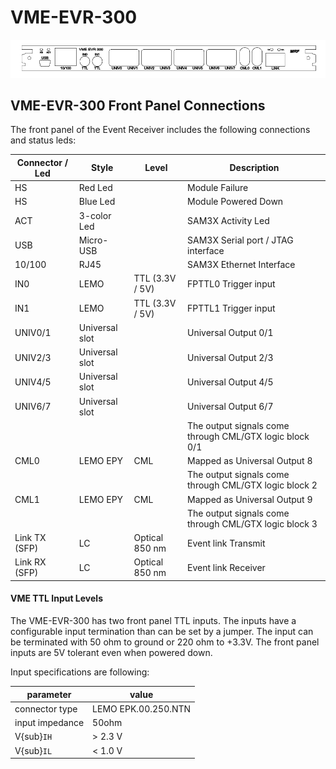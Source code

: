 # VME-EVR-300

![image](images/vme-evr300-frontpanel.png)

## VME-EVR-300 Front Panel Connections


The front panel of the Event Receiver includes the following connections and status leds:


| Connector / Led | Style          | Level           | Description  |
| --------------- | -------------- | --------------- | ------------ |
| HS              | Red Led        |                 | Module Failure
| HS              | Blue Led       |                 | Module Powered Down
| ACT             | 3-color Led    |                 | SAM3X Activity Led
| USB             | Micro-USB      |                 | SAM3X Serial port / JTAG interface
| 10/100          | RJ45           |                 | SAM3X Ethernet Interface
| IN0             | LEMO           | TTL (3.3V / 5V) | FPTTL0 Trigger input
| IN1             | LEMO           | TTL (3.3V / 5V) | FPTTL1 Trigger input
| UNIV0/1         | Universal slot |                 | Universal Output 0/1
| UNIV2/3         | Universal slot |                 | Universal Output 2/3
| UNIV4/5         | Universal slot |                 | Universal Output 4/5
| UNIV6/7         | Universal slot |                 | Universal Output 6/7
|                 |                |                 | The output signals come through CML/GTX logic block 0/1
| CML0            | LEMO EPY       | CML             | Mapped as Universal Output 8
|                 |                |                 | The output signals come through CML/GTX logic block 2
| CML1            | LEMO EPY       | CML             | Mapped as Universal Output 9
|                 |                |                 | The output signals come through CML/GTX logic block 3
| Link TX (SFP)   | LC             | Optical 850 nm  | Event link Transmit
| Link RX (SFP)   | LC             | Optical 850 nm  | Event link Receiver

#### VME TTL Input Levels

The VME-EVR-300 has two front panel TTL inputs. The inputs have a configurable input termination than
can be set by a jumper. The input can be terminated with 50 ohm to ground or 220 ohm to +3.3V. The front
panel inputs are 5V tolerant even when powered down.

Input specifications are following:


| parameter | value |
| --------- | ----- |
| connector type | LEMO EPK.00.250.NTN | 
| input impedance | 50ohm |
| V{sub}`IH` | > 2.3 V |
| V{sub}`IL` | < 1.0 V |
